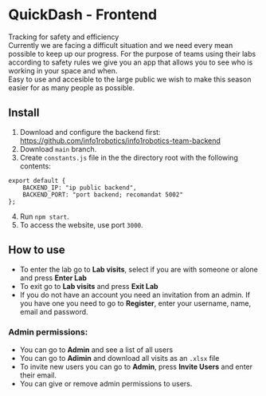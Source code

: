 # QuickDash - Frontend

Tracking for safety and efficiency  
Currently we are facing a difficult situation and we need every mean possible to keep up our progress. For the purpose of teams using their labs according to safety rules we give you an app that allows you to see who is working in your space and when.  
Easy to use and accesible to the large public we wish to make this season easier for as many people as possible.  

## Install


1. Download and configure the backend first: https://github.com/info1robotics/info1robotics-team-backend
2. Download ```main``` branch.
3. Create ```constants.js``` file in the the directory root with the following contents:
```
export default {
    BACKEND_IP: "ip public backend",
    BACKEND_PORT: "port backend; recomandat 5002"
};
```
4. Run ```npm start```.
5. To access the website, use port ```3000```.

## How to use 

- To enter the lab go to **Lab visits**, select if you are with someone or alone and press **Enter Lab**
- To exit go to **Lab visits** and press **Exit Lab**
- If you do not have an account you need an invitation from an admin. If you have one you need to go to **Register**, enter your username, name, email and password. 

### Admin permissions:
- You can go to **Admin** and see a list of all users
- You can go to **Adimin** and download all visits as an ```.xlsx``` file
- To invite new users you can go to **Admin**, press **Invite Users** and enter their email.
- You can give or remove admin permissions to users.


